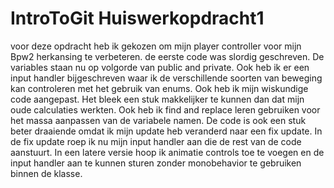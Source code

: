 # IntroToGit Huiswerkopdracht1

voor deze opdracht heb ik gekozen om mijn player controller voor mijn Bpw2 herkansing te verbeteren.
de eerste code was slordig geschreven. De variables staan nu op volgorde van public and private. 
Ook heb ik er een input handler bijgeschreven waar ik de verschillende soorten van beweging kan controleren met het gebruik van enums.
Ook heb ik mijn wiskundige code aangepast. 
Het bleek een stuk makkelijker te kunnen dan dat mijn oude calculaties werkten. 
Ook heb ik find and replace leren gebruiken voor het massa aanpassen van de variabele namen. 
De code is ook een stuk beter draaiende omdat ik mijn update heb veranderd naar een fix update. 
In de fix update roep ik nu mijn input handler aan die de rest van de code aanstuurt. 
In een latere versie hoop ik animatie controls toe te voegen en 
de input handler aan te kunnen sturen zonder monobehavior te gebruiken binnen de klasse.


